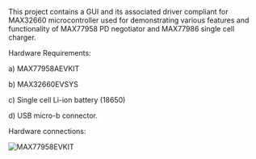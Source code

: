 This project contains a GUI and its associated driver compliant for MAX32660 microcontroller used for demonstrating various features and functionality of MAX77958 PD negotiator and MAX77986 single cell charger.

Hardware Requirements: 

a) MAX77958AEVKIT

b) MAX32660EVSYS

c) Single cell Li-ion battery (18650)

d) USB micro-b connector.

Hardware connections: 

![MAX77958EVKIT](https://github.com/user-attachments/assets/a1bbf2c4-171c-4cee-a1d5-d90ca4c5299a)




